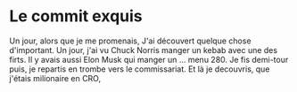 # Le commit exquis

Un jour, alors que je me promenais,
J'ai découvert quelque chose d'important.
Un jour,
j'ai vu Chuck Norris manger un kebab 
avec une des firts. 
Il y avais aussi Elon Musk qui manger un ... 
menu 280.
Je fis demi-tour puis,
je repartis en trombe vers le commissariat.
Et là je decouvris,
que j'étais milionaire en CRO,
